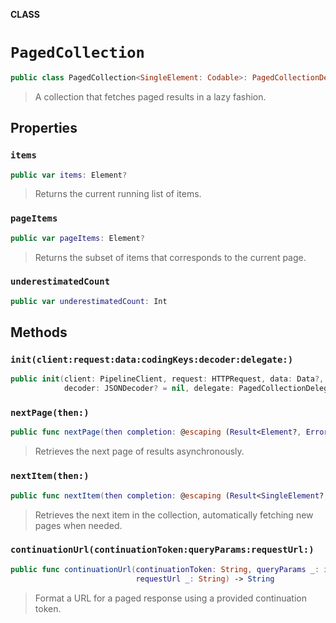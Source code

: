 **CLASS**

# `PagedCollection`

```swift
public class PagedCollection<SingleElement: Codable>: PagedCollectionDelegate
```

> A collection that fetches paged results in a lazy fashion.

## Properties
### `items`

```swift
public var items: Element?
```

> Returns the current running list of items.

### `pageItems`

```swift
public var pageItems: Element?
```

> Returns the subset of items that corresponds to the current page.

### `underestimatedCount`

```swift
public var underestimatedCount: Int
```

## Methods
### `init(client:request:data:codingKeys:decoder:delegate:)`

```swift
public init(client: PipelineClient, request: HTTPRequest, data: Data?, codingKeys: PagedCodingKeys? = nil,
            decoder: JSONDecoder? = nil, delegate: PagedCollectionDelegate? = nil) throws
```

### `nextPage(then:)`

```swift
public func nextPage(then completion: @escaping (Result<Element?, Error>) -> Void)
```

> Retrieves the next page of results asynchronously.

### `nextItem(then:)`

```swift
public func nextItem(then completion: @escaping (Result<SingleElement?, Error>) -> Void)
```

> Retrieves the next item in the collection, automatically fetching new pages when needed.

### `continuationUrl(continuationToken:queryParams:requestUrl:)`

```swift
public func continuationUrl(continuationToken: String, queryParams _: inout [String: String],
                            requestUrl _: String) -> String
```

> Format a URL for a paged response using a provided continuation token.
